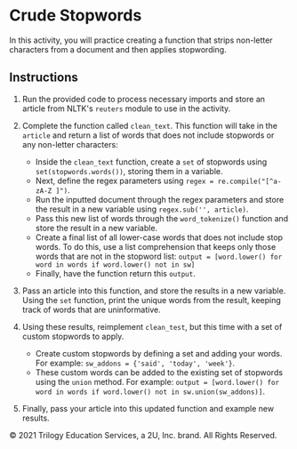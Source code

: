 
# Crude Stopwords

In this activity, you will practice creating a function that strips non-letter characters from a document and then applies stopwording.

## Instructions

1. Run the provided code to process necessary imports and store an article from NLTK's `reuters` module to use in the activity.

2. Complete the function called `clean_text`. This function will take in the `article` and return a list of words that does not include stopwords or any non-letter characters:
    * Inside the `clean_text` function, create a `set` of stopwords using `set(stopwords.words())`, storing them in a variable. 
    * Next, define the regex parameters using `regex = re.compile("[^a-zA-Z ]")`.
    * Run the inputted document through the regex parameters and store the result in a new variable using `regex.sub('', article)`.
    * Pass this new list of words through the `word_tokenize()` function and store the result in a new variable.
    * Create a final list of all lower-case words that does not include stop words. To do this, use a list comprehension that keeps only those words that are not in the stopword list: `output = [word.lower() for word in words if word.lower() not in sw]`
    * Finally, have the function return this `output`.

3. Pass an article into this function, and store the results in a new variable. Using the `set` function, print the unique words from the result, keeping track of words that are uninformative. 

4. Using these results, reimplement `clean_test`, but this time with a set of custom stopwords to apply.
    * Create custom stopwords by defining a set and adding your words. For example: `sw_addons = {'said', 'today', 'week'}`.
    * These custom words can be added to the existing set of stopwords using the `union` method. For example: `output = [word.lower() for word in words if word.lower() not in sw.union(sw_addons)]`.

5. Finally, pass your article into this updated function and example new results.


© 2021 Trilogy Education Services, a 2U, Inc. brand. All Rights Reserved.

